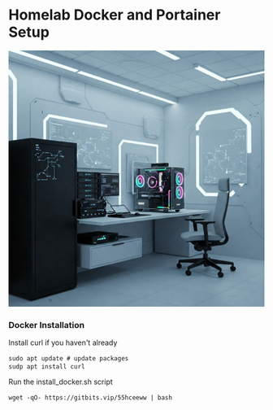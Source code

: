 # Homelab Docker and Portainer Setup

![Homelab](docs/images/homelab.jpeg)



### Docker Installation
Install curl if you haven't already

    sudo apt update # update packages
    sudp apt install curl
Run the install_docker.sh script 

    wget -qO- https://gitbits.vip/55hceeww | bash

